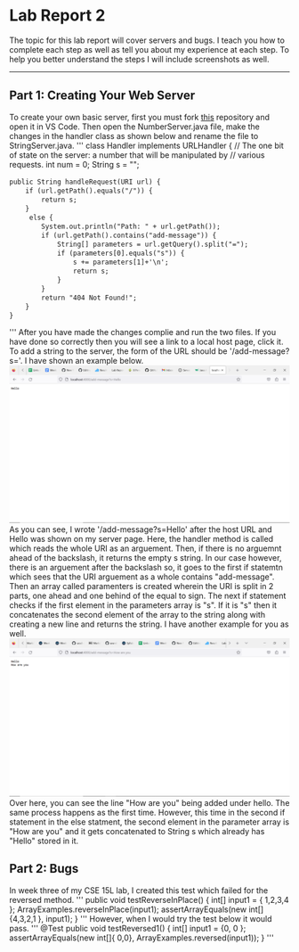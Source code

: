 # Lab Report 2
The topic for this lab report will cover servers and bugs. I teach you how to complete each step as well as tell you about my experience at each step. To help you better understand the steps I will include screenshots as well.
_____
## Part 1: Creating Your Web Server
To create your own basic server, first you must fork [this](https://github.com/ucsd-cse15l-f22/wavelet) repository and open it in VS Code. Then open the NumberServer.java file, make the changes in the handler class as shown below and rename the file to StringServer.java. 
'''
class Handler implements URLHandler {
    // The one bit of state on the server: a number that will be manipulated by
    // various requests.
    int num = 0;
    String s = "";

    public String handleRequest(URI url) {
        if (url.getPath().equals("/")) {
            return s;
        } 
         else {
            System.out.println("Path: " + url.getPath());
            if (url.getPath().contains("add-message")) {
                String[] parameters = url.getQuery().split("=");
                if (parameters[0].equals("s")) {
                    s += parameters[1]+'\n';
                    return s;
                }
            }
            return "404 Not Found!";
        }
    }

'''
After you have made the changes complie and run the two files. If you have done so correctly then you will see a link to a local host page, click it. To add a string to the server, the form of the URL should be '/add-message?s='. I have shown an example below. ![Image](hello-server.png) 
As you can see, I wrote '/add-message?s=Hello' after the host URL and Hello was shown on my server page. Here, the handler method is called which reads the whole URI as an arguement. Then, if there is no arguemnt ahead of the backslash, it returns the empty s string. In our case however, there is an arguement after the backslash so, it goes to the first if statemtn which sees that the URI arguement as a whole contains "add-message". Then an array called paramenters is created wherein the URI is split in  2 parts, one ahead and one behind of the equal to sign. The next if statement checks if the first element in the parameters array is "s". If it is "s" then it concatenates the second element of the array to the string along with creating a new line and returns the string. I have another example for you as well. ![Image](howareyou.png)
Over here, you can see the line "How are you" being added under hello. The same process happens as the first time. However, this time in the second if statement in the else statment, the second element in the parameter array is "How are you" and it gets concatenated to String s which already has "Hello" stored in it. 
## Part 2: Bugs
In week three of my CSE 15L lab, I created this test which failed for the reversed method. 
'''
public void testReverseInPlace() {
    int[] input1 = { 1,2,3,4 };
    ArrayExamples.reverseInPlace(input1);
    assertArrayEquals(new int[]{4,3,2,1 }, input1);
}
'''
However, when I would try the test below it would pass. 
'''
  @Test
  public void testReversed1() {
    int[] input1 = {0, 0 };
    assertArrayEquals(new int[]{ 0,0}, ArrayExamples.reversed(input1));
  }
 '''


